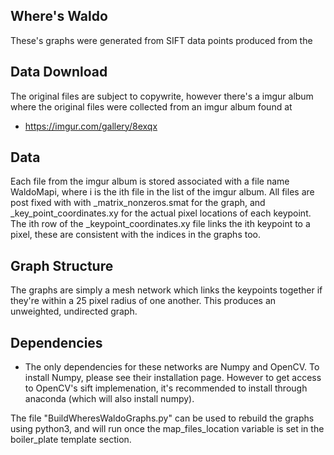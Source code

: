 Where's Waldo
-------------
These's graphs were generated from SIFT data points produced from the

Data Download
-------------
The original files are subject to copywrite, however there's a imgur album where the original files were collected from an imgur album found at 
 - https://imgur.com/gallery/8exqx

Data
----
Each file from the imgur album is stored associated with a file name WaldoMapi, where i is the ith file in the list of the imgur album. All files are post fixed with with _matrix_nonzeros.smat for the graph, and _key_point_coordinates.xy for the actual pixel locations of each keypoint. The ith row of the _keypoint_coordinates.xy file links the ith keypoint to a pixel, these are consistent with the indices in the graphs too. 

Graph Structure
---------------
The graphs are simply a mesh network which links the keypoints together if they're within a 25 pixel radius of one another. This produces an unweighted, undirected graph. 


Dependencies
------------
- The only dependencies for these networks are Numpy and OpenCV. To install Numpy, please see their installation page. However to get access to OpenCV's sift implemenation, it's recommended to install through anaconda (which will also install numpy). 

The file "BuildWheresWaldoGraphs.py" can be used to rebuild the graphs using python3, and will run once the map_files_location variable is set in the boiler_plate template section.  





  